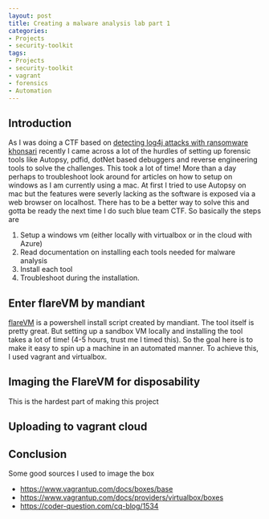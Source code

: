 ```yaml
---
layout: post
title: Creating a malware analysis lab part 1
categories:
- Projects
- security-toolkit
tags:
- Projects
- security-toolkit
- vagrant
- forensics
- Automation
---
```

## Introduction

As I was doing a CTF based on [detecting log4j attacks with ransomware khonsari](https://brootware.github.io/posts/detecting-and-defending-against-log4j-attacks/) recently I came across a lot of the hurdles of setting up forensic tools like Autopsy, pdfid,  dotNet based debuggers and reverse engineering tools to solve the challenges. This took a lot of time! More than a day perhaps to troubleshoot look around for articles on how to setup on windows as I am currently using a mac. At first I tried to use Autopsy on mac but the features were severly lacking as the software is exposed via a web browser on localhost. There has to be a better way to solve this and gotta be ready the next time I do such blue team CTF. So basically the steps are

1. Setup a windows vm (either locally with virtualbox or in the cloud with Azure)
2. Read documentation on installing each tools needed for malware analysis
3. Install each tool
4. Troubleshoot during the installation.

## Enter flareVM by mandiant

[flareVM](https://github.com/mandiant/flare-vm) is a powershell install script created by mandiant. The tool itself is pretty great. But setting up a sandbox VM locally and installing the tool takes a lot of time! (4-5 hours, trust me I timed this). So the goal here is to make it easy to spin up a machine in an automated manner. To achieve this, I used vagrant and virtualbox.

## Imaging the FlareVM for disposability

This is the hardest part of making this project

## Uploading to vagrant cloud

## Conclusion

Some good sources I used to image the box

- <https://www.vagrantup.com/docs/boxes/base>
- <https://www.vagrantup.com/docs/providers/virtualbox/boxes>
- <https://coder-question.com/cq-blog/1534>
